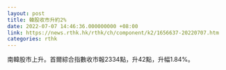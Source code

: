 ```yaml
---
layout: post
title: 韓股收市升約2%
date: 2022-07-07 14:46:36.000000000 +08:00
link: https://news.rthk.hk/rthk/ch/component/k2/1656637-20220707.htm
categories: rthk
---
```


南韓股市上升。首爾綜合指數收市報2334點，升42點，升幅1.84%。
